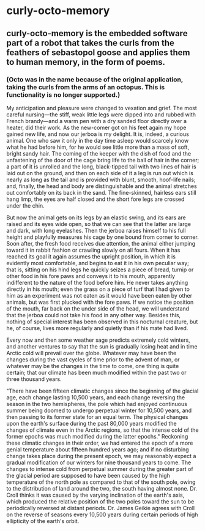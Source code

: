 # curly-octo-memory

## curly-octo-memory is the embedded software part of a robot that takes the curls from the feathers of sebastopol goose and applies them to human memory, in the form of poems.

### (Octo was in the name because of the original application, taking the curls from the arms of an octopus. This is functionality is no longer supported.)
My anticipation and pleasure were changed to vexation and grief. The most careful nursing—the stiff, weak little legs were dipped into and rubbed with French brandy—and a warm pen with a dry sanded floor directly over a heater, did their work. As the new-comer got on his feet again my hope gained new life, and now our jerboa is my delight. It is, indeed, a curious animal. One who saw it only in the day time asleep would scarcely know what he had before him, for he would see little more than a mass of soft, bright sandy hair. The coming of the keeper with the dish of food and the unfastening of the door of the cage bring life to the ball of hair in the corner; a part of it is unrolled and the long, black-tipped tail with two lines of hair is laid out on the ground, and then on each side of it a leg is run out which is nearly as long as the tail and is provided with blunt, smooth, hoof-life nails; and, finally, the head and body are distinguishable and the animal stretches out comfortably on its back in the sand. The fine-skinned, hairless ears still hang limp, the eyes are half closed and the short fore legs are crossed under the chin.

But now the animal gets on its legs by an elastic swing, and its ears are raised and its eyes wide open, so that we can see that the latter are large and dark, with long eyelashes. Then the jerboa raises himself to his full height and playfully measures his cage by one bound from corner to corner. Soon after, the fresh food receives due attention, the animal either jumping toward it in rabbit fashion or crawling slowly on all fours. When it has reached its goal it again assumes the upright position, in which it is evidently most comfortable, and begins to eat it in his own peculiar way; that is, sitting on his hind legs he quickly seizes a piece of bread, turnip or other food in his fore paws and conveys it to his mouth, apparently indifferent to the nature of the food before him. He never takes anything directly in his mouth; even the grass on a piece of turf that I had given to him as an experiment was not eaten as it would have been eaten by other animals, but was first plucked with the fore paws. If we notice the position of the mouth, far back on the under side of the head, we will understand that the jerboa could not take his food in any other way. Besides this, nothing of special interest has been observed in this nocturnal creature, but he, of course, lives more regularly and quietly than if his mate had lived.

Every now and then some weather sage predicts extremely cold winters, and another ventures to say that the sun is gradually losing heat and in time Arctic cold will prevail over the globe. Whatever may have been the changes during the vast cycles of time prior to the advent of man, or whatever may be the changes in the time to come, one thing is quite certain; that our climate has been much modified within the past two or three thousand years.

"There have been fifteen climatic changes since the beginning of the glacial age, each change lasting 10,500 years, and each change reversing the season in the two hemispheres, the pole which had enjoyed continuous summer being doomed to undergo perpetual winter for 10,500 years, and then passing to its former state for an equal term. The physical changes upon the earth's surface during the past 80,000 years modified the changes of climate even in the Arctic regions, so that the intense cold of the former epochs was much modified during the latter epochs." Reckoning these climatic changes in their order, we had entered the epoch of a more genial temperature about fifteen hundred years ago; and if no disturbing change takes place during the present epoch, we may reasonably expect a gradual modification of our winters for nine thousand years to come. The changes to intense cold from perpetual summer during the greater part of the glacial period are supposed to have been caused by the high temperature of the north pole as compared to that of the south pole, owing to the distribution of land around the two, the south having almost none. Dr. Croll thinks it was caused by the varying inclination of the earth's axis, which produced the relative position of the two poles toward the sun to be periodically reversed at distant periods. Dr. James Geikie agrees with Croll on the reverse of seasons every 10,500 years during certain periods of high ellipticity of the earth's orbit.




